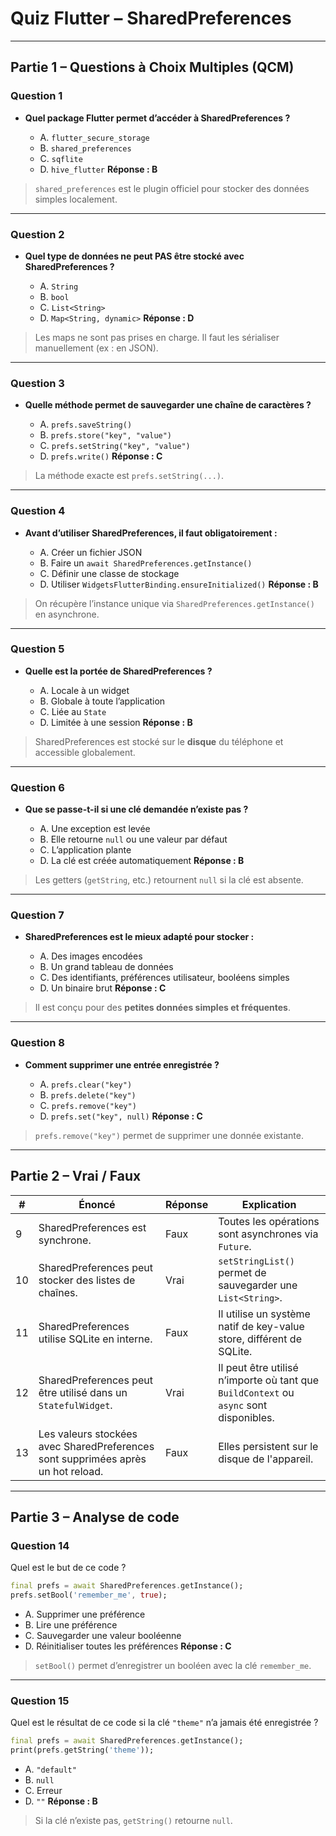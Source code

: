 # <h1 id="quiz-shared-preferences">Quiz Flutter – SharedPreferences</h1>

---

## <h2>Partie 1 – Questions à Choix Multiples (QCM)</h2>

### Question 1

* **Quel package Flutter permet d’accéder à SharedPreferences ?**

  * A. `flutter_secure_storage`
  * B. `shared_preferences`
  * C. `sqflite`
  * D. `hive_flutter`
    **Réponse : B**

> `shared_preferences` est le plugin officiel pour stocker des données simples localement.

---

### Question 2

* **Quel type de données ne peut PAS être stocké avec SharedPreferences ?**

  * A. `String`
  * B. `bool`
  * C. `List<String>`
  * D. `Map<String, dynamic>`
    **Réponse : D**

> Les maps ne sont pas prises en charge. Il faut les sérialiser manuellement (ex : en JSON).

---

### Question 3

* **Quelle méthode permet de sauvegarder une chaîne de caractères ?**

  * A. `prefs.saveString()`
  * B. `prefs.store("key", "value")`
  * C. `prefs.setString("key", "value")`
  * D. `prefs.write()`
    **Réponse : C**

> La méthode exacte est `prefs.setString(...)`.

---

### Question 4

* **Avant d’utiliser SharedPreferences, il faut obligatoirement :**

  * A. Créer un fichier JSON
  * B. Faire un `await SharedPreferences.getInstance()`
  * C. Définir une classe de stockage
  * D. Utiliser `WidgetsFlutterBinding.ensureInitialized()`
    **Réponse : B**

> On récupère l’instance unique via `SharedPreferences.getInstance()` en asynchrone.

---

### Question 5

* **Quelle est la portée de SharedPreferences ?**

  * A. Locale à un widget
  * B. Globale à toute l’application
  * C. Liée au `State`
  * D. Limitée à une session
    **Réponse : B**

> SharedPreferences est stocké sur le **disque** du téléphone et accessible globalement.

---

### Question 6

* **Que se passe-t-il si une clé demandée n’existe pas ?**

  * A. Une exception est levée
  * B. Elle retourne `null` ou une valeur par défaut
  * C. L’application plante
  * D. La clé est créée automatiquement
    **Réponse : B**

> Les getters (`getString`, etc.) retournent `null` si la clé est absente.

---

### Question 7

* **SharedPreferences est le mieux adapté pour stocker :**

  * A. Des images encodées
  * B. Un grand tableau de données
  * C. Des identifiants, préférences utilisateur, booléens simples
  * D. Un binaire brut
    **Réponse : C**

> Il est conçu pour des **petites données simples et fréquentes**.

---

### Question 8

* **Comment supprimer une entrée enregistrée ?**

  * A. `prefs.clear("key")`
  * B. `prefs.delete("key")`
  * C. `prefs.remove("key")`
  * D. `prefs.set("key", null)`
    **Réponse : C**

> `prefs.remove("key")` permet de supprimer une donnée existante.

---

## <h2>Partie 2 – Vrai / Faux</h2>

| #  | Énoncé                                                                           | Réponse | Explication                                                                            |
| -- | -------------------------------------------------------------------------------- | ------- | -------------------------------------------------------------------------------------- |
| 9  | SharedPreferences est synchrone.                                                 | Faux    | Toutes les opérations sont asynchrones via `Future`.                                   |
| 10 | SharedPreferences peut stocker des listes de chaînes.                            | Vrai    | `setStringList()` permet de sauvegarder une `List<String>`.                            |
| 11 | SharedPreferences utilise SQLite en interne.                                     | Faux    | Il utilise un système natif de key-value store, différent de SQLite.                   |
| 12 | SharedPreferences peut être utilisé dans un `StatefulWidget`.                    | Vrai    | Il peut être utilisé n’importe où tant que `BuildContext` ou `async` sont disponibles. |
| 13 | Les valeurs stockées avec SharedPreferences sont supprimées après un hot reload. | Faux    | Elles persistent sur le disque de l'appareil.                                          |

---

## <h2>Partie 3 – Analyse de code</h2>

### Question 14

Quel est le but de ce code ?

```dart
final prefs = await SharedPreferences.getInstance();
prefs.setBool('remember_me', true);
```

* A. Supprimer une préférence
* B. Lire une préférence
* C. Sauvegarder une valeur booléenne
* D. Réinitialiser toutes les préférences
  **Réponse : C**

> `setBool()` permet d’enregistrer un booléen avec la clé `remember_me`.

---

### Question 15

Quel est le résultat de ce code si la clé `"theme"` n’a jamais été enregistrée ?

```dart
final prefs = await SharedPreferences.getInstance();
print(prefs.getString('theme'));
```

* A. `"default"`
* B. `null`
* C. Erreur
* D. `""`
  **Réponse : B**

> Si la clé n’existe pas, `getString()` retourne `null`.


